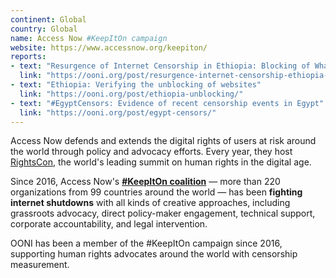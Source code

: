 ```yaml
---
continent: Global
country: Global
name: Access Now #KeepItOn campaign
website: https://www.accessnow.org/keepiton/
reports:
- text: "Resurgence of Internet Censorship in Ethiopia: Blocking of WhatsApp, Facebook, and African Arguments"
  link: "https://ooni.org/post/resurgence-internet-censorship-ethiopia-2019/"
- text: "Ethiopia: Verifying the unblocking of websites"
  link: "https://ooni.org/post/ethiopia-unblocking/"
- text: "#EgyptCensors: Evidence of recent censorship events in Egypt"
  link: "https://ooni.org/post/egypt-censors/"
---
```


Access Now defends and extends the digital rights of users at risk around the world through policy and advocacy efforts. Every year, they host [RightsCon](https://www.rightscon.org/), the world's leading summit on human rights in the digital age.

Since 2016, Access Now's **[#KeepItOn coalition](https://www.accessnow.org/keepiton/)** — more than 220 organizations from 99 countries around the world — has been **fighting internet shutdowns** with all kinds of creative approaches, including grassroots advocacy, direct policy-maker engagement, technical support, corporate accountability, and legal intervention.

OONI has been a member of the #KeepItOn campaign since 2016, supporting human rights advocates around the world with censorship measurement.
